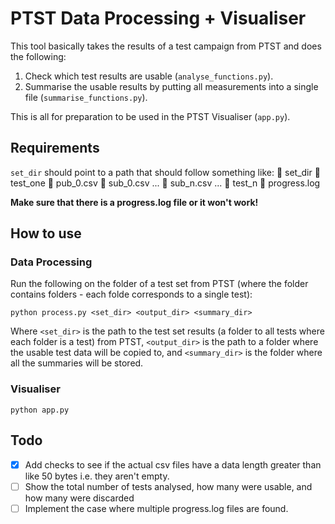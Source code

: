 # PTST Data Processing + Visualiser

This tool basically takes the results of a test campaign from PTST and does the following:

1. Check which test results are usable (`analyse_functions.py`).
2. Summarise the usable results by putting all measurements into a single file (`summarise_functions.py`).

This is all for preparation to be used in the PTST Visualiser (`app.py`).

## Requirements
`set_dir` should point to a path that should follow something like:
📁 set_dir
    📁 test_one
        📄 pub_0.csv
        📄 sub_0.csv
        ...
        📄 sub_n.csv
    ...
    📁 test_n
    📄 progress.log

**Make sure that there is a progress.log file or it won't work!**

## How to use

### Data Processing
Run the following on the folder of a test set from PTST (where the folder contains folders - each folde corresponds to a single test):

```
python process.py <set_dir> <output_dir> <summary_dir>
```

Where `<set_dir>` is the path to the test set results (a folder to all tests where each folder is a test) from PTST, `<output_dir>` is the path to a folder where the usable test data will be copied to, and `<summary_dir>` is the folder where all the summaries will be stored.

### Visualiser

```
python app.py
```

## Todo
- [x] Add checks to see if the actual csv files have a data length greater than like 50 bytes i.e. they aren't empty.
- [ ] Show the total number of tests analysed, how many were usable, and how many were discarded
- [ ] Implement the case where multiple progress.log files are found.

